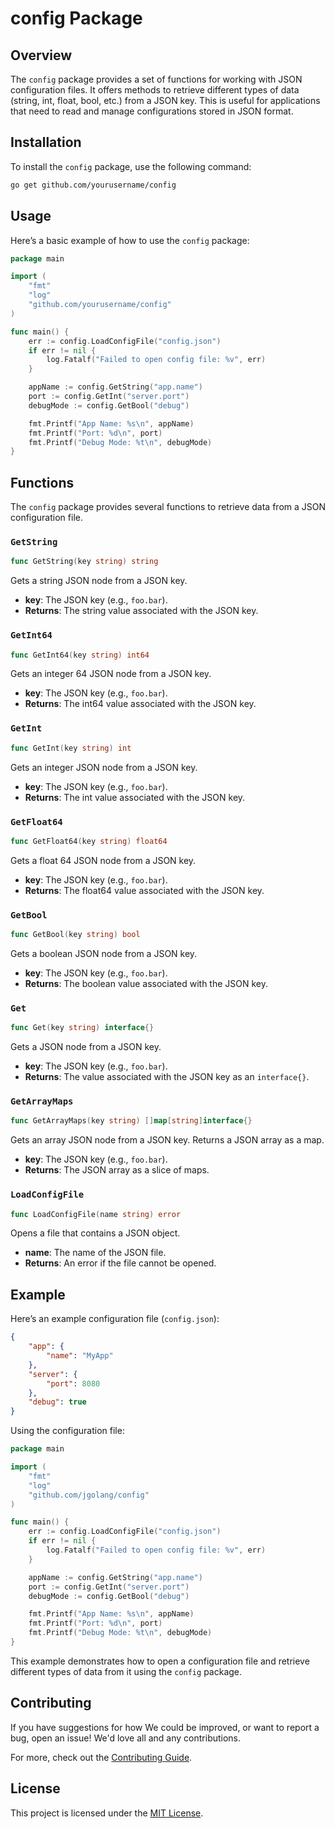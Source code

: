 # config Package

## Overview

The `config` package provides a set of functions for working with JSON configuration files. It offers methods to retrieve different types of data (string, int, float, bool, etc.) from a JSON key. This is useful for applications that need to read and manage configurations stored in JSON format.

## Installation

To install the `config` package, use the following command:

```bash
go get github.com/yourusername/config
```

## Usage

Here’s a basic example of how to use the `config` package:

```go
package main

import (
    "fmt"
    "log"
    "github.com/yourusername/config"
)

func main() {
    err := config.LoadConfigFile("config.json")
    if err != nil {
        log.Fatalf("Failed to open config file: %v", err)
    }

    appName := config.GetString("app.name")
    port := config.GetInt("server.port")
    debugMode := config.GetBool("debug")

    fmt.Printf("App Name: %s\n", appName)
    fmt.Printf("Port: %d\n", port)
    fmt.Printf("Debug Mode: %t\n", debugMode)
}
```

## Functions

The `config` package provides several functions to retrieve data from a JSON configuration file.

### `GetString`

```go
func GetString(key string) string
```

Gets a string JSON node from a JSON key.

- **key**: The JSON key (e.g., `foo.bar`).
- **Returns**: The string value associated with the JSON key.

### `GetInt64`

```go
func GetInt64(key string) int64
```

Gets an integer 64 JSON node from a JSON key.

- **key**: The JSON key (e.g., `foo.bar`).
- **Returns**: The int64 value associated with the JSON key.

### `GetInt`

```go
func GetInt(key string) int
```

Gets an integer JSON node from a JSON key.

- **key**: The JSON key (e.g., `foo.bar`).
- **Returns**: The int value associated with the JSON key.

### `GetFloat64`

```go
func GetFloat64(key string) float64
```

Gets a float 64 JSON node from a JSON key.

- **key**: The JSON key (e.g., `foo.bar`).
- **Returns**: The float64 value associated with the JSON key.

### `GetBool`

```go
func GetBool(key string) bool
```

Gets a boolean JSON node from a JSON key.

- **key**: The JSON key (e.g., `foo.bar`).
- **Returns**: The boolean value associated with the JSON key.

### `Get`

```go
func Get(key string) interface{}
```

Gets a JSON node from a JSON key.

- **key**: The JSON key (e.g., `foo.bar`).
- **Returns**: The value associated with the JSON key as an `interface{}`.

### `GetArrayMaps`

```go
func GetArrayMaps(key string) []map[string]interface{}
```

Gets an array JSON node from a JSON key. Returns a JSON array as a map.

- **key**: The JSON key (e.g., `foo.bar`).
- **Returns**: The JSON array as a slice of maps.

### `LoadConfigFile`

```go
func LoadConfigFile(name string) error
```

Opens a file that contains a JSON object.

- **name**: The name of the JSON file.
- **Returns**: An error if the file cannot be opened.

## Example

Here’s an example configuration file (`config.json`):

```json
{
    "app": {
        "name": "MyApp"
    },
    "server": {
        "port": 8080
    },
    "debug": true
}
```

Using the configuration file:

```go
package main

import (
    "fmt"
    "log"
    "github.com/jgolang/config"
)

func main() {
    err := config.LoadConfigFile("config.json")
    if err != nil {
        log.Fatalf("Failed to open config file: %v", err)
    }

    appName := config.GetString("app.name")
    port := config.GetInt("server.port")
    debugMode := config.GetBool("debug")

    fmt.Printf("App Name: %s\n", appName)
    fmt.Printf("Port: %d\n", port)
    fmt.Printf("Debug Mode: %t\n", debugMode)
}
```

This example demonstrates how to open a configuration file and retrieve different types of data from it using the `config` package.

## Contributing

If you have suggestions for how We could be improved, or want to report a bug, open an issue! We'd love all and any contributions.

For more, check out the [Contributing Guide](CONTRIBUTING.md).

## License

This project is licensed under the [MIT License](LICENSE).
